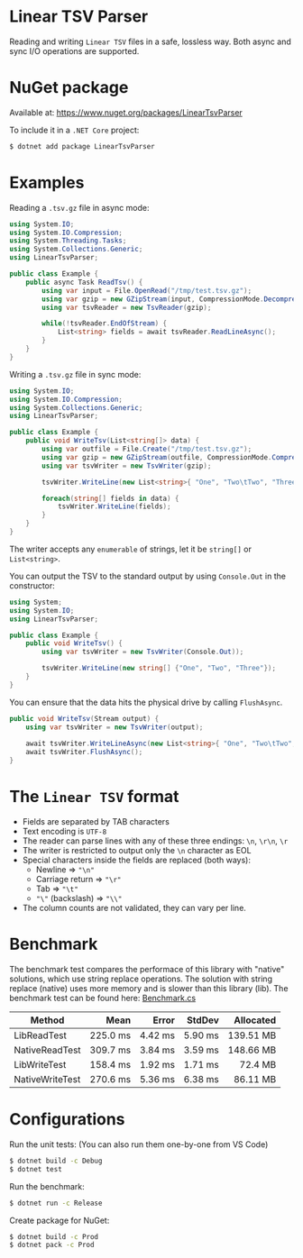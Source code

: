 Linear TSV Parser
=================

Reading and writing `Linear TSV` files in a safe, lossless way. Both async and sync I/O operations are supported.

# NuGet package

Available at: https://www.nuget.org/packages/LinearTsvParser

To include it in a `.NET Core` project:

```bash
$ dotnet add package LinearTsvParser
```

# Examples

Reading a `.tsv.gz` file in async mode:

```csharp
using System.IO;
using System.IO.Compression;
using System.Threading.Tasks;
using System.Collections.Generic;
using LinearTsvParser;

public class Example {
    public async Task ReadTsv() {
        using var input = File.OpenRead("/tmp/test.tsv.gz");
        using var gzip = new GZipStream(input, CompressionMode.Decompress);
        using var tsvReader = new TsvReader(gzip);

        while(!tsvReader.EndOfStream) {
            List<string> fields = await tsvReader.ReadLineAsync();
        }
    }
}
```

Writing a `.tsv.gz` file in sync mode:

```csharp
using System.IO;
using System.IO.Compression;
using System.Collections.Generic;
using LinearTsvParser;

public class Example {
    public void WriteTsv(List<string[]> data) {
        using var outfile = File.Create("/tmp/test.tsv.gz");
        using var gzip = new GZipStream(outfile, CompressionMode.Compress);
        using var tsvWriter = new TsvWriter(gzip);

        tsvWriter.WriteLine(new List<string>{ "One", "Two\tTwo", "Three" });

        foreach(string[] fields in data) {
            tsvWriter.WriteLine(fields);
        }
    }
}
```

The writer accepts any `enumerable` of strings, let it be `string[]` or `List<string>`.

You can output the TSV to the standard output by using `Console.Out` in the constructor:

```csharp
using System;
using System.IO;
using LinearTsvParser;

public class Example {
    public void WriteTsv() {
        using var tsvWriter = new TsvWriter(Console.Out));

        tsvWriter.WriteLine(new string[] {"One", "Two", "Three"});
    }
}
```

You can ensure that the data hits the physical drive by calling `FlushAsync`.
```csharp
public void WriteTsv(Stream output) {
    using var tsvWriter = new TsvWriter(output);
    
    await tsvWriter.WriteLineAsync(new List<string>{ "One", "Two\tTwo", "Three" });
    await tsvWriter.FlushAsync();
}
```

# The `Linear TSV` format

- Fields are separated by TAB characters
- Text encoding is `UTF-8`
- The reader can parse lines with any of these three endings: `\n`, `\r\n`, `\r`
- The writer is restricted to output only the `\n` character as EOL
- Special characters inside the fields are replaced (both ways):
  - Newline => `"\n"`
  - Carriage return => `"\r"`
  - Tab => `"\t"`
  - `"\"` (backslash) => `"\\"`
- The column counts are not validated, they can vary per line.

# Benchmark

The benchmark test compares the performace of this library with "native" solutions, which use string replace operations. The solution with string replace (native) uses more memory and is slower than this library (lib). The benchmark test can be found here: [Benchmark.cs](Test/Benchmark.cs)

|          Method |     Mean |   Error |  StdDev | Allocated |
|---------------- |---------:|--------:|--------:|----------:|
|     LibReadTest | 225.0 ms | 4.42 ms | 5.90 ms | 139.51 MB |
|  NativeReadTest | 309.7 ms | 3.84 ms | 3.59 ms | 148.66 MB |
|    LibWriteTest | 158.4 ms | 1.92 ms | 1.71 ms |   72.4 MB |
| NativeWriteTest | 270.6 ms | 5.36 ms | 6.38 ms |  86.11 MB |

# Configurations

Run the unit tests: (You can also run them one-by-one from VS Code)
```bash
$ dotnet build -c Debug
$ dotnet test
```

Run the benchmark:
```bash
$ dotnet run -c Release
```

Create package for NuGet:
```bash
$ dotnet build -c Prod
$ dotnet pack -c Prod
```
